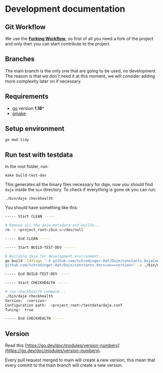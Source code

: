 # Development documentation

## Git Workflow

We use the [**Forking Workflow**](https://www.atlassian.com/git/tutorials/comparing-workflows/forking-workflow), so first of all you need a fork of the project and only then you can start contribute to the project.

## Branches

The main branch is the only one that are going to be used, no development. The reason is that we don't need it at this moment, we will consider adding more complexity later on if necessary.

## Requirements

- [go](https://go.dev/) version **1.18^**
- [gmake](https://www.gnu.org/software/make/)

## Setup environment

```
go mod tidy
```

## Run test with testdata

In the root folder, run:

```
make build-test-dev
```

This generates all the binary files necessary for daje, now you should find `daje` inside the `bin` directory. To check if everything is gone ok you can run:

```
./bin/daje checkhealth
```

You should have something like this:

```bash
----- Start CLEAN -----

# Remove all the daje metadata and builds...
rm -r <project_root>/bin &>/dev/null

----- End CLEAN -----

----- Start BUILD-TEST-DEV -----

# Building daje for development environment...
go build -ldflags "-X github.com/Schrodinger-Hat/Daje/constants.DajeConfigBaseDir=<project_root>/testdata -X 
github.com/Schrodinger-Hat/Daje/constants.Version=<version>" -o ./bin/daje .

----- End BUILD-TEST-DEV -----

----- Start CHECKHEALTH -----

# run checkhealth command...
./bin/daje checkhealth
Version:  <version>
Configuration path:  <project_root>/testdata/daje.conf
Tuning:  true

----- End CHECKHEALTH -----
```

## Version

Read this [https://go.dev/doc/modules/version-numbers](https://go.dev/doc/modules/version-numbers).

Every pull request merged to main will create a new version, this mean that every commit to the main branch will create a new version.

